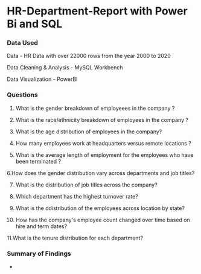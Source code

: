 # HR-Department-Report with Power Bi and SQL


### Data Used 

Data - HR Data with over 22000 rows from 
the year 2000 to 2020

Data Cleaning & Analysis - MySQL Workbench

Data Visualization - PowerBI

### Questions 

1. What is the gender breakdown of employeees in the company ? 

2. What is the race/ethnicity breakdown of employees in the
company ?

3. What is the age distribution of employees in the company?

4. How many employees work at headquarters versus remote
 locations ?

5. What is the average length of employment for the employees
 who have been terminated ?

6.How does the gender distribution vary across
departments and job titles?

7. What is the distribution of job titles across the company?

8. Which department has the highest turnover rate?

9. What is the ddistribution of the employees across location by state?

10. How has the company's employee count changed over time
based on hire and term dates?

11.What is the tenure distribution for each department?

### Summary of Findings

*
